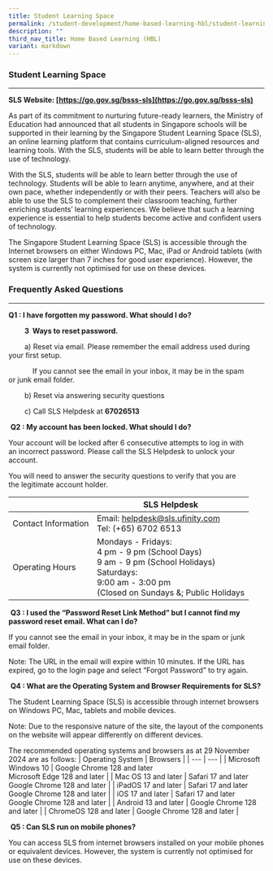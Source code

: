 ```yaml
---
title: Student Learning Space
permalink: /student-development/home-based-learning-hbl/student-learning-space/
description: ""
third_nav_title: Home Based Learning (HBL)
variant: markdown
---
```

### Student Learning Space
-----------------------------------

**SLS Website:&nbsp;[https://go.gov.sg/bsss-sls](https://go.gov.sg/bsss-sls)**

As part of its commitment to nurturing future-ready learners, the Ministry of Education had announced that all students in Singapore schools will be supported in their learning by the Singapore Student Learning Space (SLS), an online learning platform that contains curriculum-aligned resources and learning tools. With the SLS, students will be able to learn better through the use of technology.

  
With the SLS, students will be able to learn better through the use of technology. Students will be able to learn anytime, anywhere, and at their own pace, whether independently or with their peers. Teachers will also be able to use the SLS to complement their classroom teaching, further enriching students’ learning experiences. We believe that such a learning experience is essential to help students become active and confident users of technology.

The Singapore Student Learning Space (SLS) is accessible through the Internet browsers on either Windows PC, Mac, iPad or Android tablets (with screen size larger than 7 inches for good user experience). However, the system is currently not optimised for use on these devices.

### Frequently Asked Questions
--------------------------

**Q1 : I have forgotten my password. What should I do?**

&nbsp;&nbsp; &nbsp;&nbsp;&nbsp; &nbsp;**3&nbsp; Ways to reset password.**

&nbsp;&nbsp; &nbsp;&nbsp;&nbsp; &nbsp;a) Reset via email. Please remember the email address used during your first&nbsp;setup.&nbsp;

&nbsp;&nbsp;&nbsp;&nbsp;&nbsp; &nbsp;&nbsp;&nbsp; &nbsp;&nbsp;If you cannot see the email in your inbox, it may be in the spam or&nbsp;junk email folder.

&nbsp;&nbsp; &nbsp;&nbsp;&nbsp; &nbsp;b) Reset via answering security questions

&nbsp;&nbsp; &nbsp;&nbsp;&nbsp; &nbsp;c) Call SLS Helpdesk at&nbsp;**67026513**

&nbsp;**Q2 : My account has been locked. What should I do?**

Your account will be locked after 6 consecutive attempts to log in with an&nbsp;incorrect password.&nbsp;Please call the SLS Helpdesk to unlock your account.&nbsp;

You will need to&nbsp;answer the security questions to verify that you are the&nbsp;legitimate account holder.

|   | SLS Helpdesk | 
| -------- | -------- | 
| Contact Information     | Email: helpdesk@sls.ufinity.com <br>Tel: (+65) 6702 6513     | 
| Operating Hours     | Mondays - Fridays:  <br>4 pm - 9 pm (School Days) <br>9 am - 9 pm (School Holidays)  <br>Saturdays:  <br>9:00 am - 3:00 pm  <br>(Closed on Sundays &amp;; Public Holidays    |


&nbsp;**Q3 : I used the “Password Reset Link Method” but I cannot find my password reset email. What can I do?**

If you cannot see the email in your inbox, it may be in the spam or junk email folder.

Note: The URL in the email will expire within 10 minutes. If the URL has expired,&nbsp;go to the login page and select “Forgot Password” to try again.  

&nbsp;**Q4 : What are the Operating System and Browser Requirements for SLS?**

The Student Learning Space (SLS) is accessible through internet browsers on Windows PC, Mac, tablets and mobile devices.

Note: Due to the responsive nature of the site, the layout of the components on the website will appear differently on different devices.

The recommended operating systems and browsers as at 29 November 2024 are as follows:
| Operating System | Browsers |
| --- | --- |
| Microsoft Windows 10 | Google Chrome 128 and later <br>Microsoft Edge 128 and later |
| Mac OS 13 and later | Safari 17 and later <br>Google Chrome 128 and later |
| iPadOS 17 and later | Safari 17 and later  <br>Google Chrome 128 and later |
| iOS 17 and later | Safari 17 and later <br>Google Chrome 128 and later |
| Android 13 and later | Google Chrome 128 and later |
| ChromeOS 128 and later | Google Chrome 128 and later |


&nbsp;**Q5 : Can SLS run on mobile phones?**

You can access SLS from internet browsers installed on your mobile phones or&nbsp;equivalent devices. However, the system is currently not optimised for use on&nbsp;these devices.